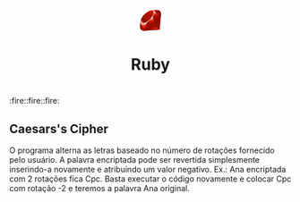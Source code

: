 <div align="center"> 
 <img src="https://github.com/devicons/devicon/blob/master/icons/ruby/ruby-original.svg" title="Ruby" alt="Ruby" width="40" height="40"/>
 <h1>Ruby<h1>
</div>
:fire::fire::fire:
<h2>Caesars's Cipher</h2>
<p>
O programa alterna as letras baseado no número de rotações
fornecido pelo usuário.
A palavra encriptada pode ser revertida simplesmente inserindo-a
novamente e atribuindo um valor negativo. Ex.: Ana encriptada com 2
rotações fica Cpc. Basta executar o código novamente e colocar
Cpc com rotação -2 e teremos a palavra Ana original.
</p>
